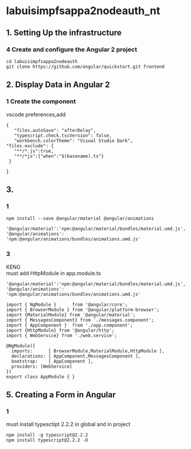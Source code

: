 # labuisimpfsappa2nodeauth_nt

## 1. Setting Up the infrastructure
### 4 Create and configure the Angular 2 project
```
cd labuisimpfsappa2nodeauth
git clone https://github.com/angular/quickstart.git frontend
```

## 2. Display Data in Angular 2
### 1 Create the component
 vscode preferences,add
 ```
 {
    "files.autoSave": "afterDelay",
    "typescript.check.tscVersion": false,
    "workbench.colorTheme": "Visual Studio Dark",
"files.exclude": {
    "**/*.js":true,
    "**/*js":{"when":"$(basename).ts"}
  }

}
```

## 3.
### 1
```
npm install --save @angular/material @angular/animations
```
```
'@angular/material':'npm:@angular/material/bundles/material.umd.js',
'@angular/animations': 'npm:@angular/animations/bundles/animations.umd.js'
```
 
 
### 3
KENG  
must add HttpModule in app.module.ts
```
'@angular/material':'npm:@angular/material/bundles/material.umd.js',
'@angular/animations': 'npm:@angular/animations/bundles/animations.umd.js'

import { NgModule }      from '@angular/core';
import { BrowserModule } from '@angular/platform-browser';
import {MaterialModule} from '@angular/material';
import { MessagesComponent} from './messages.component';
import { AppComponent }  from './app.component';
import {HttpModule} from '@angular/http';
import { WebService} from './web.service';

@NgModule({
  imports:      [ BrowserModule,MaterialModule,HttpModule ],
  declarations: [ AppComponent,MessagesComponent ],
  bootstrap:    [ AppComponent ],
  providers: [WebService]
})
export class AppModule { }
```
 

## 5. Creating a Form in Angular
### 1
must install typesctipt 2.2.2 in global and in project
```
npm install -g typescript@2.2.2 
npm install typescript@2.2.2 -D
```
